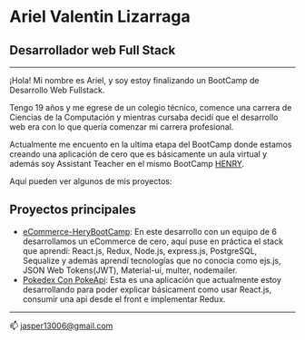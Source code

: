 <!-- ### Hi there 👋 -->

<!--
**Jasper13006/Jasper13006** is a ✨ _special_ ✨ repository because its `README.md` (this file) appears on your GitHub profile.

Here are some ideas to get you started:

- 🔭 I’m currently working on ...
- 🌱 I’m currently learning ...
- 👯 I’m looking to collaborate on ...
- 🤔 I’m looking for help with ...
- 💬 Ask me about ...
- 📫 How to reach me: ...
- 😄 Pronouns: ...
- ⚡ Fun fact: ...
-->

# Ariel Valentin Lizarraga

## Desarrollador web Full Stack

---

¡Hola!
Mi nombre es Ariel, y soy estoy finalizando un BootCamp de Desarrollo Web Fullstack.

Tengo 19 años y me egrese de un colegio técnico, comence una carrera de Ciencias de la Computación y mientras cursaba decidí que el desarrollo web era con lo que quería comenzar mi carrera profesional.

Actualmente me encuento en la ultíma etapa del BootCamp donde estamos creando una aplicación de cero que es básicamente un aula virtual y además soy Assistant Teacher en el mismo BootCamp [HENRY](https://www.soyhenry.com/).

Aquí pueden ver algunos de mis proyectos:

## Proyectos principales

- [eCommerce-HeryBootCamp](https://github.com/Jasper13006/eCommerce-HenryBootCamp): En este desarrollo con un equipo de 6 desarrollamos un eCommerce de cero, aquí puse en práctica el stack que aprendí: React.js, Redux, Node.js, express.js, PostgreSQL, Sequalize y además aprendí tecnologías que no conocia como ejs.js, JSON Web Tokens(JWT), Material-ui, multer, nodemailer.
- [Pokedex Con PokeApi](https://github.com/Jasper13006/app): Esta es una aplicación que actualmente estoy desarrollando para poder explicar básicament como usar React.js, consumir una api desde el front e implementar Redux.

---

📫 jasper13006@gmail.com
